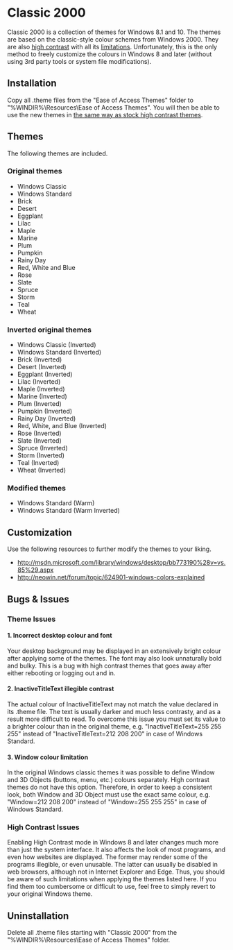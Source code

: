 # Classic 2000

Classic 2000 is a collection of themes for Windows 8.1 and 10. The themes are based on the classic-style colour schemes from Windows 2000. They are also [high contrast](//msdn.microsoft.com/library/windows/desktop/hh404233%28v=vs.85%29.aspx) with all its [limitations](//docs.microsoft.com/windows/uwp/design/accessibility/high-contrast-themes). Unfortunately, this is the only method to freely customize the colours in Windows 8 and later (without using 3rd party tools or system file modifications).


## Installation

Copy all .theme files from the "Ease of Access Themes" folder to "%WINDIR%\Resources\Ease of Access Themes". You will then be able to use the new themes in [the same way as stock high contrast themes](https://support.microsoft.com/help/13862/windows-use-high-contrast-mode).


## Themes

The following themes are included.

### Original themes

- Windows Classic
- Windows Standard
- Brick
- Desert
- Eggplant
- Lilac
- Maple
- Marine
- Plum
- Pumpkin
- Rainy Day
- Red, White and Blue
- Rose
- Slate
- Spruce
- Storm
- Teal
- Wheat

### Inverted original themes

- Windows Classic (Inverted)
- Windows Standard (Inverted)
- Brick (Inverted)
- Desert (Inverted)
- Eggplant (Inverted)
- Lilac (Inverted)
- Maple (Inverted)
- Marine (Inverted)
- Plum (Inverted)
- Pumpkin (Inverted)
- Rainy Day (Inverted)
- Red, White, and Blue (Inverted)
- Rose (Inverted)
- Slate (Inverted)
- Spruce (Inverted)
- Storm (Inverted)
- Teal (Inverted)
- Wheat (Inverted)

### Modified themes

- Windows Standard (Warm)
- Windows Standard (Warm Inverted)


## Customization

Use the following resources to further modify the themes to your liking.

- http://msdn.microsoft.com/library/windows/desktop/bb773190%28v=vs.85%29.aspx
- http://neowin.net/forum/topic/624901-windows-colors-explained


## Bugs & Issues

### Theme Issues

#### 1. Incorrect desktop colour and font
Your desktop background may be displayed in an extensively bright colour after applying some of the themes. The font may also look unnaturally bold and bulky. This is a bug with high contrast themes that goes away after either rebooting or logging out and in.

#### 2. InactiveTitleText illegible contrast
The actual colour of InactiveTitleText may not match the value declared in its .theme file. The text is usually darker and much less contrasty, and as a result more difficult to read. To overcome this issue you must set its value to a brighter colour than in the original theme, e.g. "InactiveTitleText=255 255 255" instead of "InactiveTitleText=212 208 200" in case of Windows Standard.

#### 3. Window colour limitation
In the original Windows classic themes it was possible to define Window and 3D Objects (buttons, menu, etc.) colours separately. High contrast themes do not have this option. Therefore, in order to keep a consistent look, both Window and 3D Object must use the exact same colour, e.g. "Window=212 208 200" instead of "Window=255 255 255" in case of Windows Standard.

### High Contrast Issues

Enabling High Contrast mode in Windows 8 and later changes much more than just the system interface. It also affects the look of most programs, and even how websites are displayed. The former may render some of the programs illegible, or even unusable. The latter can usually be disabled in web browsers, although not in Internet Explorer and Edge. Thus, you should be aware of such limitations when applying the themes listed here. If you find them too cumbersome or difficult to use, feel free to simply revert to your original Windows theme.


## Uninstallation

Delete all .theme files starting with "Classic 2000" from the "%WINDIR%\Resources\Ease of Access Themes" folder.